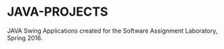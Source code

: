# JAVA-PROJECTS
JAVA Swing Applications created for the Software Assignment Laboratory, Spring 2016.
